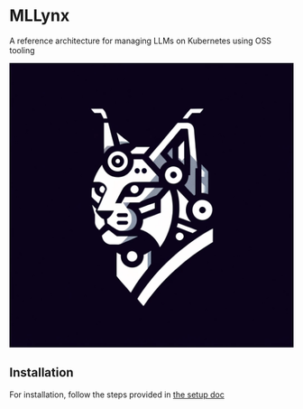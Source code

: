 # MLLynx
A reference architecture for managing LLMs on Kubernetes using OSS tooling

![](docs/assets/lynxicon.webp)


## Installation
For installation, follow the steps provided in [the setup doc](docs/installation_guide.md)